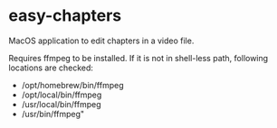 # easy-chapters

MacOS application to edit chapters in a video file.

Requires ffmpeg to be installed. If it is not in shell-less path, following locations are checked:
 - /opt/homebrew/bin/ffmpeg
 - /opt/local/bin/ffmpeg
 - /usr/local/bin/ffmpeg
 - /usr/bin/ffmpeg"

